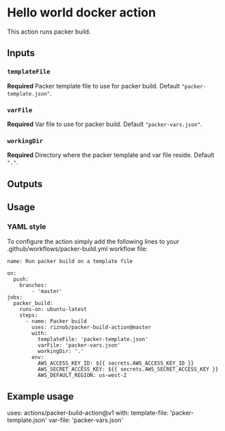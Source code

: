 # Hello world docker action

This action runs packer build.

## Inputs

### `templateFile`

**Required** Packer template file to use for packer build. Default `"packer-template.json"`.

### `varFile`

**Required** Var file to use for packer build. Default `"packer-vars.json"`.

### `workingDir`

**Required** Directory where the packer template and var file reside. Default `"."`.

## Outputs

## Usage

### YAML style

To configure the action simply add the following lines to your .github/workflows/packer-build.yml workflow file:

```
name: Run packer build on a template file

on:
  push:
    branches:
        - 'master'
jobs:
  packer_build:
    runs-on: ubuntu-latest
    steps:
      - name: Packer build
        uses: riznob/packer-build-action@master
        with:
          templateFile: 'packer-template.json'
          varFile: 'packer-vars.json'
          workingDir: '.'
        env:
          AWS_ACCESS_KEY_ID: ${{ secrets.AWS_ACCESS_KEY_ID }}
          AWS_SECRET_ACCESS_KEY: ${{ secrets.AWS_SECRET_ACCESS_KEY }}
          AWS_DEFAULT_REGION: us-west-2
```

## Example usage

uses: actions/packer-build-action@v1
with:
  template-file: 'packer-template.json'
  var-file: 'packer-vars.json'